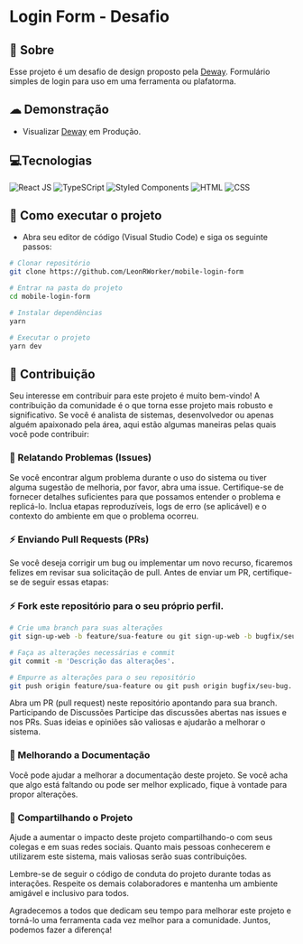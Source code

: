 # Login Form - Desafio

## 💬 Sobre

Esse projeto é um desafio de design proposto pela [Deway](https://www.deway.com.br
 "Deway"). Formulário simples de login para uso em uma ferramenta ou plafatorma.

## ☁ Demonstração

- Visualizar [Deway](https://mobile-login-form.vercel.app "Visualizar Login Form") em Produção.

## 💻Tecnologias 

![React JS](https://img.shields.io/badge/React-20232A?style=for-the-badge&logo=react&logoColor=61DAFB)
![TypeSCript](https://img.shields.io/badge/TypeScript-007ACC?style=for-the-badge&logo=typescript&logoColor=white)
![Styled Components](https://img.shields.io/badge/styled--components-DB7093?style=for-the-badge&logo=styled-components&logoColor=white)
![HTML](https://img.shields.io/badge/HTML5-E34F26?style=for-the-badge&logo=html5&logoColor=white)
![CSS](https://img.shields.io/badge/CSS3-1572B6?style=for-the-badge&logo=css3&logoColor=white)

## 📝 Como executar o projeto

- Abra seu editor de código (Visual Studio Code) e siga os seguinte passos:

```bash
# Clonar repositório
git clone https://github.com/LeonRWorker/mobile-login-form

# Entrar na pasta do projeto
cd mobile-login-form

# Instalar dependências
yarn

# Executar o projeto
yarn dev
```

## 🚀 Contribuição

Seu interesse em contribuir para este projeto é muito bem-vindo! A contribuição da comunidade é o que torna esse projeto mais robusto e significativo. Se você é analista de sistemas, desenvolvedor ou apenas alguém apaixonado pela área, aqui estão algumas maneiras pelas quais você pode contribuir:

### 💬 Relatando Problemas (Issues)

Se você encontrar algum problema durante o uso do sistema ou tiver alguma sugestão de melhoria, por favor, abra uma issue. Certifique-se de fornecer detalhes suficientes para que possamos entender o problema e replicá-lo. Inclua etapas reproduzíveis, logs de erro (se aplicável) e o contexto do ambiente em que o problema ocorreu.

### ⚡ Enviando Pull Requests (PRs)

Se você deseja corrigir um bug ou implementar um novo recurso, ficaremos felizes em revisar sua solicitação de pull. Antes de enviar um PR, certifique-se de seguir essas etapas:

### ⚡ Fork este repositório para o seu próprio perfil.

```bash
# Crie uma branch para suas alterações
git sign-up-web -b feature/sua-feature ou git sign-up-web -b bugfix/seu-bug

# Faça as alterações necessárias e commit
git commit -m 'Descrição das alterações'.

# Empurre as alterações para o seu repositório
git push origin feature/sua-feature ou git push origin bugfix/seu-bug.
```
Abra um PR (pull request) neste repositório apontando para sua branch.
Participando de Discussões
Participe das discussões abertas nas issues e nos PRs. Suas ideias e opiniões são valiosas e ajudarão a melhorar o sistema.

### 📝 Melhorando a Documentação

Você pode ajudar a melhorar a documentação deste projeto. Se você acha que algo está faltando ou pode ser melhor explicado, fique à vontade para propor alterações.

### 🚀 Compartilhando o Projeto

Ajude a aumentar o impacto deste projeto compartilhando-o com seus colegas e em suas redes sociais. Quanto mais pessoas conhecerem e utilizarem este sistema, mais valiosas serão suas contribuições.

Lembre-se de seguir o código de conduta do projeto durante todas as interações. Respeite os demais colaboradores e mantenha um ambiente amigável e inclusivo para todos.

Agradecemos a todos que dedicam seu tempo para melhorar este projeto e torná-lo uma ferramenta cada vez melhor para a comunidade. Juntos, podemos fazer a diferença!
